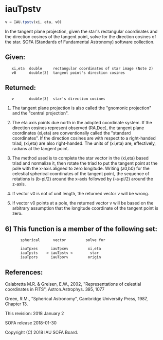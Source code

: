 # iauTpstv

```js
v = IAU.tpstv(xi, eta, v0)
```

In the tangent plane projection, given the star's rectangular
coordinates and the direction cosines of the tangent point, solve
for the direction cosines of the star.
SOFA (Standards of Fundamental Astronomy) software collection.


## Given:
```
   xi,eta  double     rectangular coordinates of star image (Note 2)
   v0      double[3]  tangent point's direction cosines
```

## Returned:
```
   v       double[3]  star's direction cosines
```

1) The tangent plane projection is also called the "gnomonic
   projection" and the "central projection".

2) The eta axis points due north in the adopted coordinate system.
   If the direction cosines represent observed (RA,Dec), the tangent
   plane coordinates (xi,eta) are conventionally called the
   "standard coordinates".  If the direction cosines are with
   respect to a right-handed triad, (xi,eta) are also right-handed.
   The units of (xi,eta) are, effectively, radians at the tangent
   point.

3) The method used is to complete the star vector in the (xi,eta)
   based triad and normalize it, then rotate the triad to put the
   tangent point at the pole with the x-axis aligned to zero
   longitude.  Writing (a0,b0) for the celestial spherical
   coordinates of the tangent point, the sequence of rotations is
   (b-pi/2) around the x-axis followed by (-a-pi/2) around the
   z-axis.

4) If vector v0 is not of unit length, the returned vector v will
   be wrong.

5) If vector v0 points at a pole, the returned vector v will be
   based on the arbitrary assumption that the longitude coordinate
   of the tangent point is zero.

## 6) This function is a member of the following set:

```
       spherical      vector         solve for

       iauTpxes      iauTpxev         xi,eta
       iauTpsts    > iauTpstv <        star
       iauTpors      iauTporv         origin
```

## References:

   Calabretta M.R. & Greisen, E.W., 2002, "Representations of
   celestial coordinates in FITS", Astron.Astrophys. 395, 1077

   Green, R.M., "Spherical Astronomy", Cambridge University Press,
   1987, Chapter 13.

This revision:   2018 January 2

SOFA release 2018-01-30

Copyright (C) 2018 IAU SOFA Board.